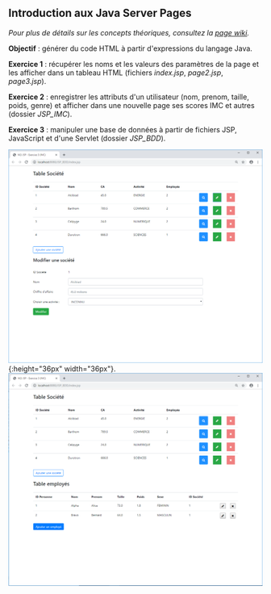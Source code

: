 ## Introduction aux Java Server Pages

*Pour plus de détails sur les concepts théoriques, consultez la <a href="https://github.com/emdeo/M2i-JSP/wiki/Introduction-aux-Java-Server-Pages">page wiki</a>.*

**Objectif** : générer du code HTML à partir d'expressions du langage Java.

**Exercice 1** : récupérer les noms et les valeurs des paramètres de la page et les afficher dans un tableau HTML (fichiers *index.jsp*, *page2.jsp*, *page3.jsp*).

**Exercice 2** : enregistrer les attributs d'un utilisateur (nom, prenom, taille, poids, genre) et afficher dans une nouvelle page ses scores IMC et autres (dossier *JSP_IMC*).

**Exercice 3** : manipuler une base de données à partir de fichiers JSP, JavaScript et d'une Servlet (dossier *JSP_BDD*).

![Maquette modifier société](https://raw.githubusercontent.com/emdeo/M2i-JSP/master/JSP_BDD/Modifier%20soci%C3%A9t%C3%A9.PNG) {:height="36px" width="36px"}.
![Maquette ajouter employé](https://raw.githubusercontent.com/emdeo/M2i-JSP/master/JSP_BDD/table%20employes.PNG)
